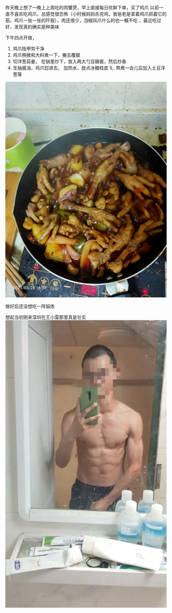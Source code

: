 昨天晚上想了一晚上上周吃的肉蟹煲，早上直接每日优鲜下单，买了鸡爪
以前一直不喜欢吃鸡爪，总感觉很恐怖（小时候妈妈杀完鸡，我爸老是拿着鸡爪抓着它的筋，鸡爪一张一张的吓我），肉还很少，泡椒凤爪什么的也一概不吃
，最近吃过好，发现真的确实是种美味

下午四点开做，
1. 鸡爪指甲剪干净
2. 鸡爪稍微和大料煮一下，撇去覆膜
3. 切洋葱蒜姜， 在锅里炒下，放入两大勺豆瓣酱，然后炒香
4. 生抽酱油，鸡爪怼进去， 加热水，放点冰糖桂皮
5,. 熬煮一会儿后加入土豆洋葱等

![](../../img/6904315-c0b6817584b044dd.jpg)



做好后还没想吃一阵锻炼

想起当初刚来深圳在王小雷那里真是壮实
![](../../img/6904315-48e74cda0fd93c6f.jpg)

